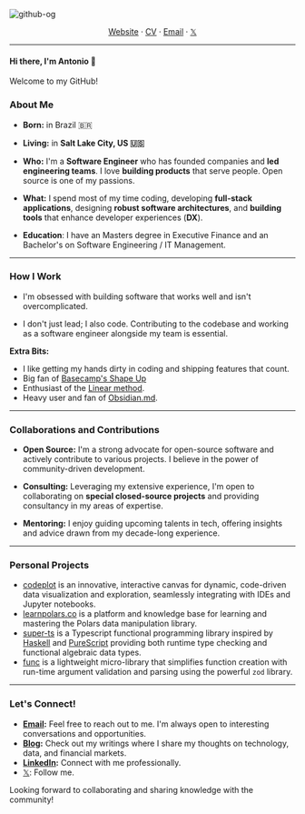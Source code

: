 ![github-og](https://github.com/antl3x/antl3x/assets/26308297/5c68fb5d-6002-4579-8ee2-0775287f4379)

<div align="center">
<a href="https://antl3x.co">Website</a> 
<span> · </span>
<a href="https://cv.antl3x.co">CV</a> 
<span> · </span>
<a href="mailto:antonio@antl3x.co">Email</a> 
<span> · </span>
<a href="https://x.com/antl3x">𝕏</a>
</div>

---

#### Hi there, I'm Antonio 👋

Welcome to my GitHub!

### About Me

- **Born:** in Brazil 🇧🇷

- **Living:** in **Salt Lake City, US 🇺🇸**

- **Who:** I'm a **Software Engineer** who has founded companies and **led engineering teams**. I love **building products** that serve people. Open source is one of my passions.

- **What:** I spend most of my time coding, developing **full-stack applications**, designing **robust software architectures**, and **building tools** that enhance developer experiences (**DX**).

- **Education**: I have an Masters degree in Executive Finance and an Bachelor's on Software Engineering / IT Management.

---

### How I Work

- I'm obsessed with building software that works well and isn't overcomplicated.

- I don't just lead; I also code. Contributing to the codebase and working as a software engineer alongside my team is essential.

**Extra Bits:**

- I like getting my hands dirty in coding and shipping features that count.
- Big fan of [Basecamp's Shape Up](https://basecamp.com/shapeup)
- Enthusiast of the [Linear method](https://linear.app/method).
- Heavy user and fan of [Obsidian.md](https://obsidian.md).

---

### Collaborations and Contributions

- **Open Source:** I'm a strong advocate for open-source software and actively contribute to various projects. I believe in the power of community-driven development.

- **Consulting:** Leveraging my extensive experience, I'm open to collaborating on **special closed-source projects** and providing consultancy in my areas of expertise.

- **Mentoring:** I enjoy guiding upcoming talents in tech, offering insights and advice drawn from my decade-long experience.

---

### Personal Projects

- [codeplot](https://github.com/codeplot-co/codeplot) is an innovative, interactive canvas for dynamic, code-driven data visualization and exploration, seamlessly integrating with IDEs and Jupyter notebooks.
- [learnpolars.co](https://learnpolars.co) is a platform and knowledge base for learning and mastering the Polars data manipulation library.
- [super-ts](https://github.com/antl3x/super-ts) is a Typescript functional programming library inspired by [Haskell](https://www.haskell.org/) and [PureScript](http://www.purescript.org/) providing both runtime type checking and functional algebraic data types.
- [func](https://github.com/antl3x/antl3x/tree/master/minirepos/func) is a lightweight micro-library that simplifies function creation with run-time argument validation and parsing using the powerful `zod` library.

---

### Let's Connect!

- **[Email](mailto:antonio@antl3x.co):** Feel free to reach out to me. I'm always open to interesting conversations and opportunities.
- **[Blog](https://antl3x.co/posts):** Check out my writings where I share my thoughts on technology, data, and financial markets.
- **[LinkedIn](https://linkedin.com/in/antl3x):** Connect with me professionally.
- [𝕏](https://x.com/antl3x): Follow me.

Looking forward to collaborating and sharing knowledge with the community!
